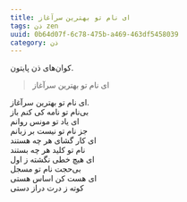 ```yaml
---
title: ای نام تو بهترین سرآغاز
tags: ذن zen
uuid: 0b64d07f-6c78-475b-a469-463df5458039
category: ذن
---
```

کوان‌های ذن پایتون.

> ای نام تو بهترین سرآغاز



ای نام تو بهترین سرآغاز.<br>
بی‌نام تو نامه کی کنم باز<br>
ای یاد تو مونس روانم<br>
جز نام تو نیست بر زبانم<br>
ای کار گشای هر چه هستند<br>
نام تو کلید هر چه بستند<br>
ای هیچ خطی نگشته ز اول<br>
بی‌حجت نام تو مسجل<br>
ای هست کن اساس هستی<br>
کوته ز درت دراز دستی<br>
